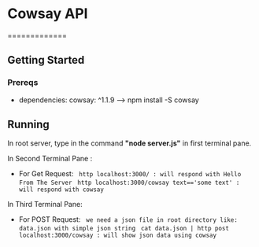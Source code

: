 # Cowsay API
=============

>

## Getting Started


### Prereqs

- dependencies:
    cowsay: ^1.1.9  --> npm install -S cowsay


## Running

In root server, type in the command **"node server.js"** in first terminal pane.

In Second Terminal Pane :

- For Get Request:
    ``` http localhost:3000/ : will respond with Hello From The Server```
    ``` http localhost:3000/cowsay text=='some text' : will respond with cowsay```

In Third Terminal Pane:
- For POST Request:
    ``` we need a json file in root directory like: data.json with simple json string```
    ``` cat data.json | http post localhost:3000/cowsay : will show json data using cowsay```
